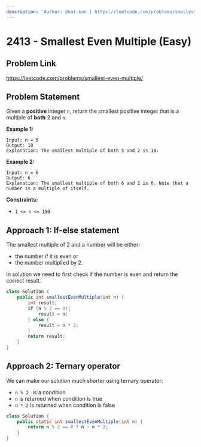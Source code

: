 ```yaml
---
description: 'Author: @kat-kan | https://leetcode.com/problems/smallest-even-multiple/'
---
```


# 2413 - Smallest Even Multiple (Easy)

## Problem Link

https://leetcode.com/problems/smallest-even-multiple/

## Problem Statement

Given a **positive** integer `n`, return the smallest positive integer that is a multiple of **both** 2 and `n`.

**Example 1:**

```
Input: n = 5
Output: 10
Explanation: The smallest multiple of both 5 and 2 is 10.
```

**Example 2:**

```
Input: n = 6
Output: 6
Explanation: The smallest multiple of both 6 and 2 is 6. Note that a number is a multiple of itself.
```

**Constraints:**

- `1 <= n <= 150`

## Approach 1: If-else statement

<Tabs>
<TabItem value="java" label="Java">
<SolutionAuthor name="@kat-kan"/>

The smallest multiple of 2 and a number will be either:
- the number if it is even or
- the number multiplied by 2.

In solution we need to first check if the number is even and return the correct result.

```java
class Solution {
    public int smallestEvenMultiple(int n) {
        int result;
        if (n % 2 == 0){
            result = n;
        } else {
            result = n * 2;
        }
        return result;
    }
}
```

</TabItem>
</Tabs>

## Approach 2: Ternary operator

<Tabs>
<TabItem value="java" label="Java">
<SolutionAuthor name="@kat-kan"/>

We can make our solution much shorter using ternary operator:
- `n % 2 ` is a condition
- `n` is returned when condition is true
- `n * 2` is returned when condition is false

```java
class Solution {
    public static int smallestEvenMultiple(int n) {
        return n % 2 == 0 ? n : n * 2;
    }
}
```

</TabItem>
</Tabs>